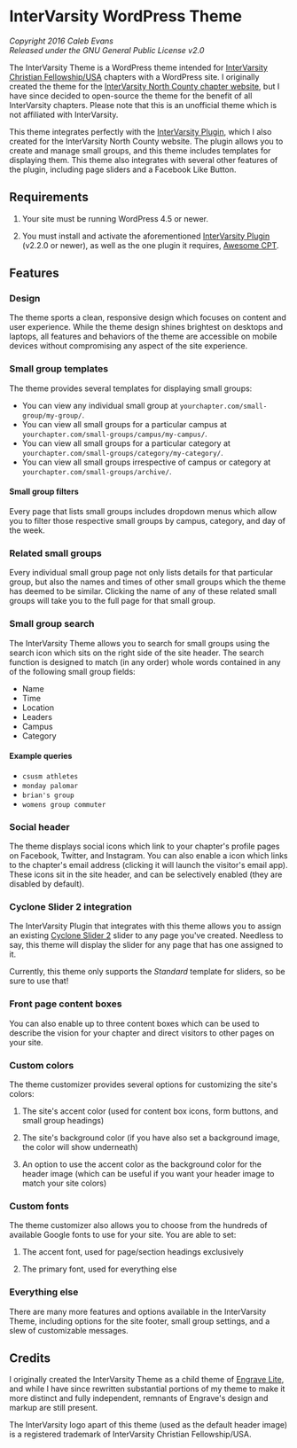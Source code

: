 # InterVarsity WordPress Theme

*Copyright 2016 Caleb Evans*  
*Released under the GNU General Public License v2.0*

The InterVarsity Theme is a WordPress theme intended for [InterVarsity Christian
Fellowship/USA](http://intervarsity.org/) chapters with a WordPress site. I
originally created the theme for the [InterVarsity North County chapter
website](http://ivnorthcounty.org/), but I have since decided to open-source the
theme for the benefit of all InterVarsity chapters. Please note that this is an
unofficial theme which is not affiliated with InterVarsity.

This theme integrates perfectly with the [InterVarsity
Plugin](https://github.com/caleb531/intervarsity-plugin), which I also created
for the InterVarsity North County website. The plugin allows you to create and
manage small groups, and this theme includes templates for displaying them. This
theme also integrates with several other features of the plugin, including page
sliders and a Facebook Like Button.

## Requirements

1. Your site must be running WordPress 4.5 or newer.

2. You must install and activate the aforementioned [InterVarsity
Plugin](https://github.com/caleb531/intervarsity-plugin) (v2.2.0 or newer), as
well as the one plugin it requires, [Awesome
CPT](https://github.com/caleb531/awesome-cpt).

## Features

### Design

The theme sports a clean, responsive design which focuses on content and user
experience. While the theme design shines brightest on desktops and laptops, all
features and behaviors of the theme are accessible on mobile devices without
compromising any aspect of the site experience.

### Small group templates

The theme provides several templates for displaying small groups:

- You can view any individual small group at `yourchapter.com/small-group/my-group/`.
- You can view all small groups for a particular campus at `yourchapter.com/small-groups/campus/my-campus/`.
- You can view all small groups for a particular category at `yourchapter.com/small-groups/category/my-category/`.
- You can view all small groups irrespective of campus or category at `yourchapter.com/small-groups/archive/`.

#### Small group filters

Every page that lists small groups includes dropdown menus which allow you to
filter those respective small groups by campus, category, and day of the week.

### Related small groups

Every individual small group page not only lists details for that particular
group, but also the names and times of other small groups which the theme has
deemed to be similar. Clicking the name of any of these related small groups
will take you to the full page for that small group.

### Small group search

The InterVarsity Theme allows you to search for small groups using the search
icon which sits on the right side of the site header. The search function is
designed to match (in any order) whole words contained in any of the following
small group fields:

- Name
- Time
- Location
- Leaders
- Campus
- Category

#### Example queries

- `csusm athletes`
- `monday palomar`
- `brian's group`
- `womens group commuter`

### Social header

The theme displays social icons which link to your chapter's profile pages on
Facebook, Twitter, and Instagram. You can also enable a icon which links to the
chapter's email address (clicking it will launch the visitor's email app). These
icons sit in the site header, and can be selectively enabled (they are disabled
by default).

### Cyclone Slider 2 integration

The InterVarsity Plugin that integrates with this theme allows you to assign an
existing [Cyclone Slider 2](https://wordpress.org/plugins/cyclone-slider-2/)
slider to any page you've created. Needless to say, this theme will display the
slider for any page that has one assigned to it.

Currently, this theme only supports the *Standard* template for sliders, so be
sure to use that!

### Front page content boxes

You can also enable up to three content boxes which can be used to describe the
vision for your chapter and direct visitors to other pages on your site.

### Custom colors

The theme customizer provides several options for customizing the site's colors:

1. The site's accent color (used for content box icons, form buttons, and small
group headings)

2. The site's background color (if you have also set a background image, the
color will show underneath)

3. An option to use the accent color as the background color for the header
image (which can be useful if you want your header image to match your site
colors)

### Custom fonts

The theme customizer also allows you to choose from the hundreds of available
Google fonts to use for your site. You are able to set:

1. The accent font, used for page/section headings exclusively

2. The primary font, used for everything else

### Everything else

There are many more features and options available in the InterVarsity Theme,
including options for the site footer, small group settings, and a slew of
customizable messages.

## Credits

I originally created the InterVarsity Theme as a child theme of [Engrave
Lite](https://wordpress.org/themes/engrave-lite/), and while I have since
rewritten substantial portions of my theme to make it more distinct and fully
independent, remnants of Engrave's design and markup are still present.

The InterVarsity logo apart of this theme (used as the default header image) is
a registered trademark of InterVarsity Christian Fellowship/USA.
